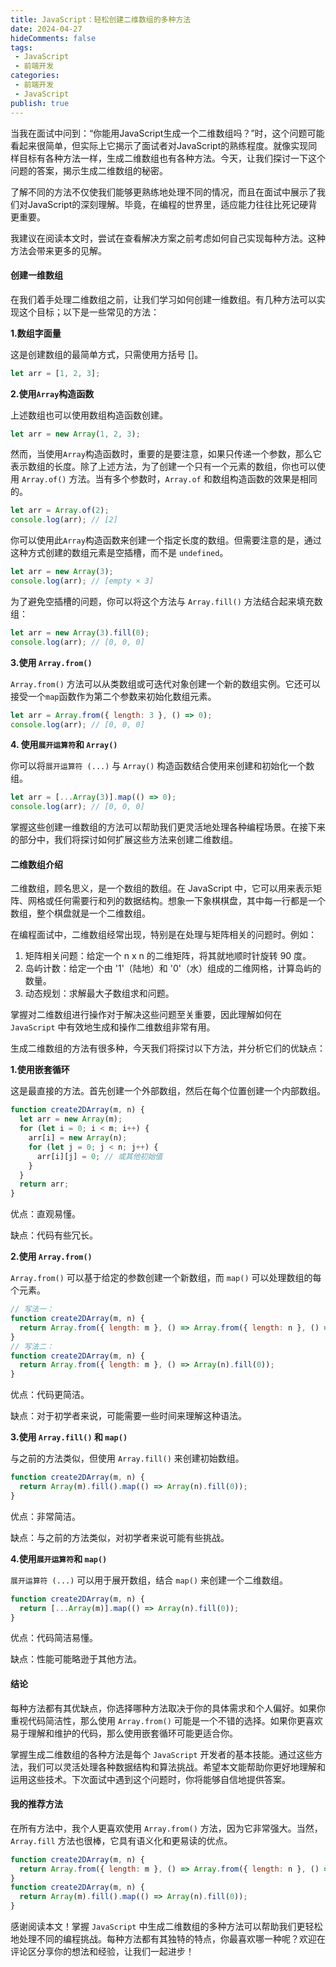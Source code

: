 ```yaml
---
title: JavaScript：轻松创建二维数组的多种方法
date: 2024-04-27
hideComments: false
tags:
 - JavaScript
 - 前端开发
categories:
 - 前端开发
 - JavaScript
publish: true
---
```


当我在面试中问到：“你能用JavaScript生成一个二维数组吗？”时，这个问题可能看起来很简单，但实际上它揭示了面试者对JavaScript的熟练程度。就像实现同样目标有各种方法一样，生成二维数组也有各种方法。今天，让我们探讨一下这个问题的答案，揭示生成二维数组的秘密。

了解不同的方法不仅使我们能够更熟练地处理不同的情况，而且在面试中展示了我们对JavaScript的深刻理解。毕竟，在编程的世界里，适应能力往往比死记硬背更重要。

我建议在阅读本文时，尝试在查看解决方案之前考虑如何自己实现每种方法。这种方法会带来更多的见解。

#### **创建一维数组**

在我们着手处理二维数组之前，让我们学习如何创建一维数组。有几种方法可以实现这个目标；以下是一些常见的方法：

**1.数组字面量**

这是创建数组的最简单方式，只需使用方括号 []。

```javascript
let arr = [1, 2, 3];
```

**2.使用`Array`构造函数**

上述数组也可以使用数组构造函数创建。

```javascript
let arr = new Array(1, 2, 3);
```

然而，当使用`Array`构造函数时，重要的是要注意，如果只传递一个参数，那么它表示数组的长度。除了上述方法，为了创建一个只有一个元素的数组，你也可以使用 `Array.of()` 方法。当有多个参数时，`Array.of` 和数组构造函数的效果是相同的。

```javascript
let arr = Array.of(2);
console.log(arr); // [2]
```

你可以使用此`Array`构造函数来创建一个指定长度的数组。但需要注意的是，通过这种方式创建的数组元素是空插槽，而不是 `undefined`。

```javascript
let arr = new Array(3);
console.log(arr); // [empty × 3]
```

为了避免空插槽的问题，你可以将这个方法与 `Array.fill()` 方法结合起来填充数组：

```javascript
let arr = new Array(3).fill(0);
console.log(arr); // [0, 0, 0]
```

**3.使用 `Array.from()`**

`Array.from()` 方法可以从类数组或可迭代对象创建一个新的数组实例。它还可以接受一个`map`函数作为第二个参数来初始化数组元素。

```javascript
let arr = Array.from({ length: 3 }, () => 0);
console.log(arr); // [0, 0, 0]
```

**4. 使用`展开运算符`和 `Array()`**

你可以将`展开运算符 (...)` 与 `Array()` 构造函数结合使用来创建和初始化一个数组。

```javascript
let arr = [...Array(3)].map(() => 0);
console.log(arr); // [0, 0, 0]
```

掌握这些创建一维数组的方法可以帮助我们更灵活地处理各种编程场景。在接下来的部分中，我们将探讨如何扩展这些方法来创建二维数组。



#### 二维数组介绍

二维数组，顾名思义，是一个数组的数组。在 JavaScript 中，它可以用来表示矩阵、网格或任何需要行和列的数据结构。想象一下象棋棋盘，其中每一行都是一个数组，整个棋盘就是一个二维数组。

在编程面试中，二维数组经常出现，特别是在处理与矩阵相关的问题时。例如：

1. 矩阵相关问题：给定一个 n x n 的二维矩阵，将其就地顺时针旋转 90 度。
2. 岛屿计数：给定一个由 '1'（陆地）和 '0'（水）组成的二维网格，计算岛屿的数量。
3. 动态规划：求解最大子数组求和问题。

掌握对二维数组进行操作对于解决这些问题至关重要，因此理解如何在 `JavaScript` 中有效地生成和操作二维数组非常有用。

生成二维数组的方法有很多种，今天我们将探讨以下方法，并分析它们的优缺点：

**1.使用嵌套循环**

这是最直接的方法。首先创建一个外部数组，然后在每个位置创建一个内部数组。

```javascript
function create2DArray(m, n) {
  let arr = new Array(m);
  for (let i = 0; i < m; i++) {
    arr[i] = new Array(n);
    for (let j = 0; j < n; j++) {
      arr[i][j] = 0; // 或其他初始值
    }
  }
  return arr;
}
```

优点：直观易懂。

缺点：代码有些冗长。

**2.使用 `Array.from()`**

`Array.from()` 可以基于给定的参数创建一个新数组，而 `map()` 可以处理数组的每个元素。

```javascript
// 写法一：
function create2DArray(m, n) {
  return Array.from({ length: m }, () => Array.from({ length: n }, () => 0));
}
// 写法二：
function create2DArray(m, n) {
  return Array.from({ length: m }, () => Array(n).fill(0));
}
```

优点：代码更简洁。

缺点：对于初学者来说，可能需要一些时间来理解这种语法。

**3.使用 `Array.fill()` 和 `map()`**

与之前的方法类似，但使用 `Array.fill()` 来创建初始数组。

```javascript
function create2DArray(m, n) {
  return Array(m).fill().map(() => Array(n).fill(0));
}
```

优点：非常简洁。

缺点：与之前的方法类似，对初学者来说可能有些挑战。

**4.使用`展开运算符`和 `map()`**

`展开运算符 (...)` 可以用于展开数组，结合 `map()` 来创建一个二维数组。

```javascript
function create2DArray(m, n) {
  return [...Array(m)].map(() => Array(n).fill(0));
}
```

优点：代码简洁易懂。

缺点：性能可能略逊于其他方法。



#### 结论

每种方法都有其优缺点，你选择哪种方法取决于你的具体需求和个人偏好。如果你重视代码简洁性，那么使用 `Array.from()` 可能是一个不错的选择。如果你更喜欢易于理解和维护的代码，那么使用嵌套循环可能更适合你。

掌握生成二维数组的各种方法是每个 `JavaScript` 开发者的基本技能。通过这些方法，我们可以灵活处理各种数据结构和算法挑战。希望本文能帮助你更好地理解和运用这些技术。下次面试中遇到这个问题时，你将能够自信地提供答案。



#### 我的推荐方法

在所有方法中，我个人更喜欢使用 `Array.from()` 方法，因为它非常强大。当然，`Array.fill` 方法也很棒，它具有语义化和更易读的优点。

```javascript
function create2DArray(m, n) {
  return Array.from({ length: m }, () => Array.from({ length: n }, () => 0));
}
function create2DArray(m, n) {
  return Array(m).fill().map(() => Array(n).fill(0));
}
```



感谢阅读本文！掌握 `JavaScript` 中生成二维数组的多种方法可以帮助我们更轻松地处理不同的编程挑战。每种方法都有其独特的特点，你最喜欢哪一种呢？欢迎在评论区分享你的想法和经验，让我们一起进步！